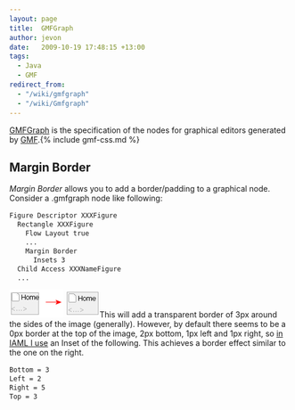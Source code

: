```yaml
---
layout: page
title:  GMFGraph
author: jevon
date:   2009-10-19 17:48:15 +13:00
tags:
  - Java
  - GMF
redirect_from:
  - "/wiki/gmfgraph"
  - "/wiki/Gmfgraph"
---
```


[GMFGraph](gmfgraph.md) is the specification of the nodes for graphical editors generated by [GMF](gmf.md).{% include gmf-css.md %}

## Margin Border
_Margin Border_ allows you to add a border/padding to a graphical node. Consider a .gmfgraph node like following:

```
Figure Descriptor XXXFigure
  Rectangle XXXFigure
    Flow Layout true
    ...
    Margin Border
      Insets 3
  Child Access XXXNameFigure
  ...
```

<img src="/img/gmf/margin-border.png" class="gmf">This will add a transparent border of 3px around the sides of the image (generally). However, by default there seems to be a 0px border at the top of the image, 2px bottom, 1px left and 1px right, so <a href="http://code.google.com/p/iaml/issues/detail?id=54">in IAML I use</a> an Inset of the following. This achieves a border effect similar to the one on the right.

```
Bottom = 3
Left = 2
Right = 5
Top = 3
```

